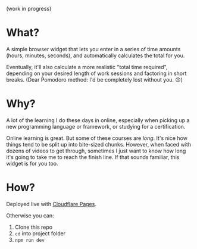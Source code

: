 (work in progress)

# What?

A simple browser widget that lets you enter in a series of time amounts (hours, minutes, seconds), and automatically calculates the total for you.

Eventually, it'll also calculate a more realistic "total time required", depending on your desired length of work sessions and factoring in short breaks. (Dear Pomodoro method: I'd be completely lost without you. 😍)

# Why?

A lot of the learning I do these days in online, especially when picking up a new programming language or framework, or studying for a certification.

Online learning is great. But some of these courses are *long*. It's nice how things tend to be split up into bite-sized chunks. However, when faced with dozens of videos to get through, sometimes I just want to know how long it's going to take me to reach the finish line. If that sounds familiar, this widget is for you too.

# How?

Deployed live with [Cloudflare Pages](https://react-time-calculator.pages.dev/).

Otherwise you can:
1. Clone this repo
2. `cd` into project folder
3. `npm run dev`